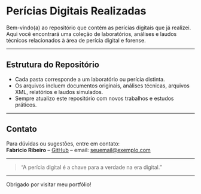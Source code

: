 # Perícias Digitais Realizadas

Bem-vindo(a) ao repositório que contém as perícias digitais que já realizei. Aqui você encontrará uma coleção de laboratórios, análises e laudos técnicos relacionados à área de perícia digital e forense.

---

## Estrutura do Repositório

- Cada pasta corresponde a um laboratório ou perícia distinta.
- Os arquivos incluem documentos originais, análises técnicas, arquivos XML, relatórios e laudos simulados.
- Sempre atualizo este repositório com novos trabalhos e estudos práticos.

---

## Contato

Para dúvidas ou sugestões, entre em contato:  
**Fabricio Ribeiro** – [GitHub](https://github.com/fribeiro1986) – email: seuemail@exemplo.com

---

> “A perícia digital é a chave para a verdade na era digital.”

---

Obrigado por visitar meu portfólio!
